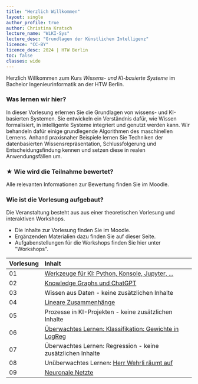```yaml
---
title: "Herzlich Willkommen"
layout: single
author_profile: true
author: Christina Kratsch
lecture_name: "WiKI-Sys"
lecture_desc: "Grundlagen der Künstlichen Intelligenz"
licence: "CC-BY"
licence_desc: 2024 | HTW Berlin 
toc: false
classes: wide
---
```



Herzlich Willkommen zum Kurs _Wissens- und KI-basierte Systeme_ im Bachelor Ingenieurinformatik an der HTW Berlin.

### Was lernen wir hier?

In dieser Vorlesung erlernen Sie die Grundlagen von wissens- und KI-basierten Systemen. Sie entwickeln ein Verständnis dafür, wie Wissen formalisiert, in intelligente Systeme integriert und genutzt werden kann. Wir behandeln dafür einige grundlegende Algorithmen des maschinellen Lernens. Anhand praxisnaher Beispiele lernen Sie Techniken der datenbasierten Wissensrepräsentation, Schlussfolgerung und Entscheidungsfindung kennen und setzen diese in realen Anwendungsfällen um.

### ★ Wie wird die Teilnahme bewertet?

Alle relevanten Informationen zur Bewertung finden Sie im Moodle.

### Wie ist die Vorlesung aufgebaut?

Die Veranstaltung besteht aus aus einer theoretischen Vorlesung und interaktiven Workshops.
* Die Inhalte zur Vorlesung finden Sie im Moodle.
* Ergänzenden Materialien dazu finden Sie auf dieser Seite.
* Aufgabenstellungen für die Workshops finden Sie hier unter "Workshops".



| Vorlesung | Inhalt | 
|:------------- |  :---------- |
| 01 | [Werkzeuge für KI: Python, Konsole, Jupyter, ...](/lectures/01/01.md)  |
| 02 | [Knowledge Graphs und ChatGPT](/lectures/02/02.md) |
| 03 | Wissen aus Daten - keine zusätzlichen Inhalte |
| 04 | [Lineare Zusammenhänge](/lectures/04/04.md) |
| 05 | Prozesse in KI-Projekten - keine zusätzlichen Inhalte |
| 06 | [Überwachtes Lernen: Klassifikation: Gewichte in LogReg](/lectures/06/LogReg.ipynb) |
| 07 | Überwachtes Lernen: Regression - keine zusätzlichen Inhalte |
| 08 | Unüberwachtes Lernen: [Herr Wehrli räumt auf](/modules/clustering/clust.md) |
| 09 | [Neuronale Netzte](/lectures/09/09.md) |